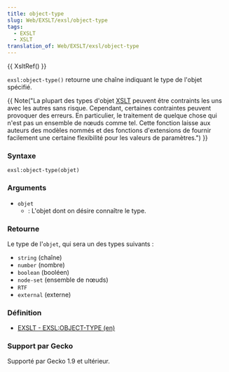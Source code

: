 ```yaml
---
title: object-type
slug: Web/EXSLT/exsl/object-type
tags:
  - EXSLT
  - XSLT
translation_of: Web/EXSLT/exsl/object-type
---
```

{{ XsltRef() }}

`exsl:object-type()` retourne une chaîne indiquant le type de l'objet spécifié.

{{ Note("La plupart des types d\'objet <a href='\"fr/XSLT\"'>XSLT</a> peuvent être contraints les uns avec les autres sans risque. Cependant, certaines contraintes peuvent provoquer des erreurs. En particulier, le traitement de quelque chose qui n\'est pas un ensemble de nœuds comme tel. Cette fonction laisse aux auteurs des modèles nommés et des fonctions d\'extensions de fournir facilement une certaine flexibilité pour les valeurs de paramètres.") }}

### Syntaxe

```
exsl:object-type(objet)
```

### Arguments

- `objet`
  - : L'objet dont on désire connaître le type.

### Retourne

Le type de l'`objet`, qui sera un des types suivants&nbsp;:

- `string` (chaîne)
- `number` (nombre)
- `boolean` (booléen)
- `node-set` (ensemble de nœuds)
- `RTF`
- `external` (externe)

### Définition

- [EXSLT - EXSL:OBJECT-TYPE (en)](http://www.exslt.org/regexp/functions/object-type/index.html)

### Support par Gecko

Supporté par Gecko 1.9 et ultérieur.
